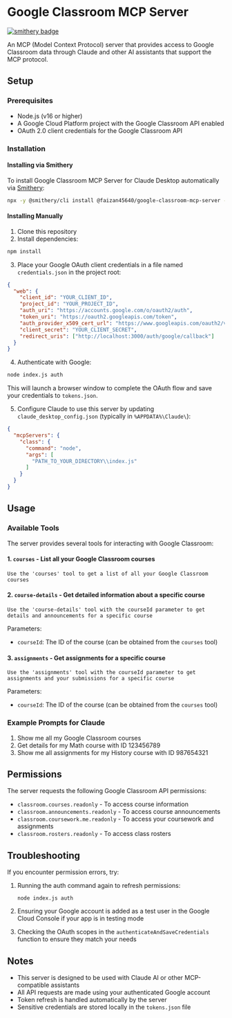# Google Classroom MCP Server
[![smithery badge](https://smithery.ai/badge/@faizan45640/google-classroom-mcp-server)](https://smithery.ai/server/@faizan45640/google-classroom-mcp-server)

An MCP (Model Context Protocol) server that provides access to Google Classroom data through Claude and other AI assistants that support the MCP protocol.

## Setup

### Prerequisites

- Node.js (v16 or higher)
- A Google Cloud Platform project with the Google Classroom API enabled
- OAuth 2.0 client credentials for the Google Classroom API

### Installation

#### Installing via Smithery

To install Google Classroom MCP Server for Claude Desktop automatically via [Smithery](https://smithery.ai/server/@faizan45640/google-classroom-mcp-server):

```bash
npx -y @smithery/cli install @faizan45640/google-classroom-mcp-server --client claude
```

#### Installing Manually
1. Clone this repository
2. Install dependencies:

```bash
npm install
```

3. Place your Google OAuth client credentials in a file named `credentials.json` in the project root:

```json
{
  "web": {
    "client_id": "YOUR_CLIENT_ID",
    "project_id": "YOUR_PROJECT_ID",
    "auth_uri": "https://accounts.google.com/o/oauth2/auth",
    "token_uri": "https://oauth2.googleapis.com/token",
    "auth_provider_x509_cert_url": "https://www.googleapis.com/oauth2/v1/certs",
    "client_secret": "YOUR_CLIENT_SECRET",
    "redirect_uris": ["http://localhost:3000/auth/google/callback"]
  }
}
```

4. Authenticate with Google:

```bash
node index.js auth
```

This will launch a browser window to complete the OAuth flow and save your credentials to `tokens.json`.

5. Configure Claude to use this server by updating `claude_desktop_config.json` (typically in `%APPDATA%\Claude\`):

```json
{
  "mcpServers": {
    "class": {
      "command": "node",
      "args": [
        "PATH_TO_YOUR_DIRECTORY\\index.js"
      ]
    }
  }
}
```

## Usage

### Available Tools

The server provides several tools for interacting with Google Classroom:

#### 1. `courses` - List all your Google Classroom courses

```
Use the 'courses' tool to get a list of all your Google Classroom courses
```

#### 2. `course-details` - Get detailed information about a specific course

```
Use the 'course-details' tool with the courseId parameter to get details and announcements for a specific course
```

Parameters:
- `courseId`: The ID of the course (can be obtained from the `courses` tool)

#### 3. `assignments` - Get assignments for a specific course

```
Use the 'assignments' tool with the courseId parameter to get assignments and your submissions for a specific course
```

Parameters:
- `courseId`: The ID of the course (can be obtained from the `courses` tool)

### Example Prompts for Claude

1. Show me all my Google Classroom courses
2. Get details for my Math course with ID 123456789
3. Show me all assignments for my History course with ID 987654321

## Permissions

The server requests the following Google Classroom API permissions:

- `classroom.courses.readonly` - To access course information
- `classroom.announcements.readonly` - To access course announcements
- `classroom.coursework.me.readonly` - To access your coursework and assignments
- `classroom.rosters.readonly` - To access class rosters

## Troubleshooting

If you encounter permission errors, try:

1. Running the auth command again to refresh permissions:
   ```
   node index.js auth
   ```

2. Ensuring your Google account is added as a test user in the Google Cloud Console if your app is in testing mode

3. Checking the OAuth scopes in the `authenticateAndSaveCredentials` function to ensure they match your needs

## Notes

- This server is designed to be used with Claude AI or other MCP-compatible assistants
- All API requests are made using your authenticated Google account
- Token refresh is handled automatically by the server
- Sensitive credentials are stored locally in the `tokens.json` file
